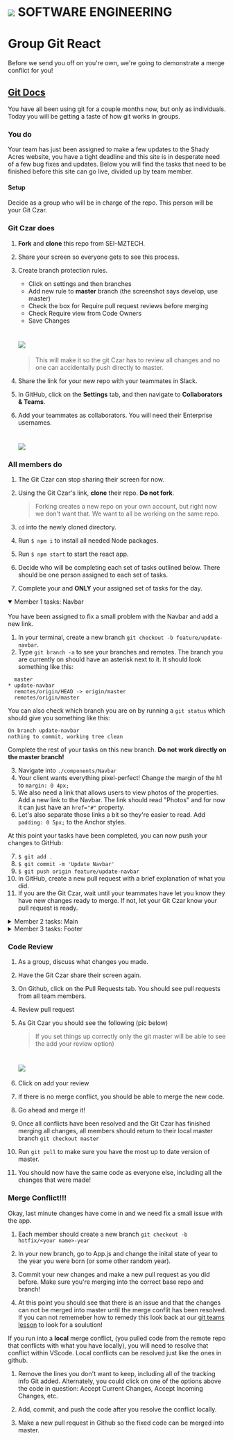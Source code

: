 # ![](https://mztech.us/static/media/logo.6e78a34c.svg?__WB_REVISION__=6e78a34c8659e1ce1fb41bf8d34dbd64) SOFTWARE ENGINEERING


# Group Git React

Before we send you off on you're own, we're going to demonstrate a merge conflict for you!

## [Git Docs](https://www.git-scm.com/docs)

You have all been using git for a couple months now, but only as individuals. Today you will be getting a taste of how git works in groups.

### You do

Your team has just been assigned to make a few updates to the Shady Acres website, you have a tight deadline and this site is in desperate need of a few bug fixes and updates. Below you will find the tasks that need to be finished before this site can go live, divided up by team member.

#### Setup

Decide as a group who will be in charge of the repo. This person will be your Git Czar.

### Git Czar does

1. **Fork** and **clone** this repo from SEI-MZTECH.

1. Share your screen so everyone gets to see this process.

1. Create branch protection rules.
    - Click on settings and then branches
    - Add new rule to **master** branch (the screenshot says develop, use master)
    - Check the box for Require pull request reviews before merging
    - Check Require view from Code Owners
    - Save Changes 
    # ![](assets/add_rules.png)

    >This will make it so the git Czar has to review all changes and no one can accidentally push directly to master.

1. Share the link for your new repo with your teammates in Slack.

1. In GitHub, click on the **Settings** tab, and then navigate to **Collaborators & Teams**.

1. Add your teammates as collaborators. You will need their Enterprise usernames.
   # ![](assets/add_collaborators.png)

### All members do

1. The Git Czar can stop sharing their screen for now.

1. Using the Git Czar's link, **clone** their repo. **Do not fork**. 
    >Forking creates a new repo on your own account, but right now we don't want that. We want to all be working on the same repo.

1. `cd` into the newly cloned directory.

1. Run `$ npm i` to install all needed Node packages.

1. Run `$ npm start` to start the react app.

1. Decide who will be completing each set of tasks outlined below. There should be one person assigned to each set of tasks.

1. Complete your and **ONLY** your assigned set of tasks for the day.

<details open>
<summary> Member 1 tasks: Navbar</summary>
<br>
You have been assigned to fix a small problem with the Navbar and add a new link.

1. In your terminal, create a new branch `git checkout -b feature/update-navbar`.
1. Type `git branch -a` to see your branches and remotes. The branch you are currently on should have an asterisk next to it. It should look something like this:
```  
  master
* update-navbar
  remotes/origin/HEAD -> origin/master
  remotes/origin/master 
```

You can also check which branch you are on by running a `git status` which should give you something like this:
```
On branch update-navbar
nothing to commit, working tree clean
```

Complete the rest of your tasks on this new branch. **Do not work directly on the master branch!**

3. Navigate into `./components/Navbar`
1. Your client wants everything pixel-perfect! Change the margin of the h1 to `margin: 0 4px;`
1. We also need a link that allows users to view photos of the properties. Add a new link to the Navbar. The link should read "Photos" and for now it can just have an `href="#"` property.
1. Let's also separate those links a bit so they're easier to read. Add `padding: 0 5px;` to the Anchor styles.

At this point your tasks have been completed, you can now push your changes to GitHub:

7. `$ git add .`
1. `$ git commit -m 'Update Navbar'`
1. `$ git push origin feature/update-navbar`
1. In GitHub, create a new pull request with a brief explanation of what you did.
1. If you are the Git Czar, wait until your teammates have let you know they have new changes ready to merge. If not, let your Git Czar know your pull request is ready. 

</details>

<details>
<summary> Member 2 tasks: Main</summary>
<br>
You have been assigned to fix a typo and add a little styling to the Main component.

1. In your terminal, create a new branch `git checkout -b feature/update-main`.
1. Type `git branch -a` to see your branches and remotes. The branch you are currently on should have an asterisk next to it. It should look something like this:
```  
  master
* update-main
  remotes/origin/HEAD -> origin/master
  remotes/origin/master 
```

You can also check which branch you are on by running a `git status` which should give you something like this:
```
On branch update-main
nothing to commit, working tree clean
```

Complete the rest of your tasks on this new branch. **Do not work directly on the master branch!**

3. Navigate into `./components/Main`
1. Did you catch the typo? Delete the last 'r' from the word 'Reserve' in the first div.
1. Make the text more readable. Add the line `flex-direction: column;` to the end of your Div styles.
1. Center the text with `text-align: center;`

At this point your tasks have been completed, you can now push your changes to GitHub:

7. `$ git add .`
1. `$ git commit -m 'Update Main'`
1. `$ git push origin feature/update-main`
1. In GitHub, create a new pull request with a brief explanation of what you did.
1. If you are the Git Czar, wait until your teammates have let you know they have new changes ready to merge. If not, let your Git Czar know your pull request is ready. 
</details>

<details>
<summary> Member 3 tasks: Footer</summary>
<br>
You have been assigned to add credits and fix a bug in the Footer component.

1. In your terminal, create a new branch `git checkout -b feature/update-footer`.
1. Type `git branch -a` to see your branches and remotes. The branch you are currently on should have an asterisk next to it. It should look something like this:
```  
  master
* update-footer
  remotes/origin/HEAD -> origin/master
  remotes/origin/master 
```

You can also check which branch you are on by running a `git status` which should give you something like this:
```
On branch update-footer
nothing to commit, working tree clean
```

Complete the rest of your tasks on this new branch. **Do not work directly on the master branch!**

3. Navigate into `./components/Footer`
1. Currently there is no footer. Make sure everyone who looks at this site will know who built it! Add `<span>Shady Acres</span> ©2020 built by name, name, and name.` (replace 'name' with each of your team's names) to `<Credit>`
1. It might look a little better if the text is centered. Add styles to `Credit` to center the text.
1. Let's also give the text a little more padding. Add `padding: 5px;` to `Credit`

At this point your tasks have been completed, you can now push your changes to GitHub:

7. `$ git add .`
1. `$ git commit -m 'Update Footer'`
1. `$ git push origin feature/update-footer`
1. In GitHub, create a new pull request with a brief explanation of what you did.
1. If you are the Git Czar, wait until your teammates have let you know they have new changes ready to merge. If not, let your Git Czar know your pull request is ready. 
</details>

### Code Review

1. As a group, discuss what changes you made.

1. Have the Git Czar share their screen again.

1. On Github, click on the Pull Requests tab. You should see pull requests from all team members.

1. Review pull request

1. As Git Czar you should see the following (pic below)
    >If you set things up correctly only the git master will be able to see the add your review option)

    # ![](assets/review_merge3.png)

1. Click on add your review

1. If there is no merge conflict, you should be able to merge the new code.

1. Go ahead and merge it!

1. Once all conflicts have been resolved and the Git Czar has finished merging all changes, all members should return to their local master branch `git checkout master`

1. Run `git pull` to make sure you have the most up to date version of master.

1. You should now have the same code as everyone else, including all the changes that were made!

### Merge Conflict!!!

Okay, last minute changes have come in and we need fix a small issue with the app. 

1. Each member should create a new branch `git checkout -b hotfix/<your name>-year` 

1. In your new branch, go to App.js and change the inital state of year to the year you were born (or some other random year).

1. Commit your new changes and make a new pull request as you did before. Make sure you're merging into the correct base repo and branch! 

1. At this point you should see that there is an issue and that the changes can not be merged into master until the merge conflit has been resolved. If you can not rememeber how to remedy this look back at our [git teams lesson](https://github.com/mztechcorp/Git-teams) to look for a soulution!

If you run into a **local** merge conflict, (you pulled code from the remote repo that conflicts with what you have locally), you will need to resolve that conflict within VScode. Local conflicts can be resolved just like the ones in github. 

1. Remove the lines you don't want to keep, including all of the tracking info Git added. Alternately, you could click on one of the options above the code in question: Accept Current Changes, Accept Incoming Changes, etc.

1. Add, commit, and push the code after you resolve the conflict locally.

1. Make a new pull request in Github so the fixed code can be merged into master. 
